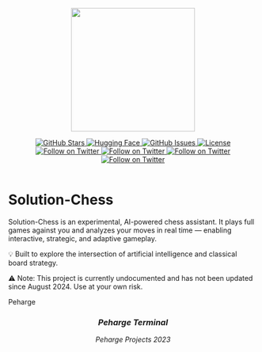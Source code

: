 <p align="center">
    <img src="https://github.com/Peharge/Solution/blob/main/images-readme/solution.ico" width="250"/>
</p>

<div align="center">
    <a href="">
        <img alt="GitHub Stars" src="https://img.shields.io/badge/Solution-Chess-blue">
    </a>
    <a href="">
        <img alt="Hugging Face" src="https://img.shields.io/badge/Peharge-8A2BE2">
    </a>
    <a href="">
        <img alt="GitHub Issues" src="https://img.shields.io/badge/%F0%9F%A4%97%20Hugging%20Face-Spaces-blue">
    </a>
    <a href="">
        <img alt="License" src="https://img.shields.io/badge/-python-gray?logo=python">
    </a>
    <a href="">
        <img alt="Follow on Twitter" src="https://img.shields.io/badge/-C++-blue?logo=cplusplus">
    </a>
    <a href="">
        <img alt="Follow on Twitter" src="https://img.shields.io/badge/-C-blue?logo=c">
    </a>
    <a href="">
        <img alt="Follow on Twitter" src="https://img.shields.io/badge/Jupyter-notebook-brightgreen">
    </a>
    <a href="">
        <img alt="Follow on Twitter" src="https://img.shields.io/badge/Google-Colab-red">
    </a>
</div>

<br>

# Solution-Chess

Solution-Chess is an experimental, AI-powered chess assistant. It plays full games against you and analyzes your moves in real time — enabling interactive, strategic, and adaptive gameplay.

💡 Built to explore the intersection of artificial intelligence and classical board strategy.

⚠️ Note: This project is currently undocumented and has not been updated since August 2024. Use at your own risk.

Peharge

<div align="center">

### **_Peharge Terminal_**
_Peharge Projects 2023_

</div>